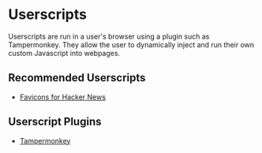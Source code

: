 # Userscripts

Userscripts are run in a user's browser using a plugin such as Tampermonkey.
They allow the user to dynamically inject and run their own custom Javascript
into webpages.

## Recommended Userscripts

- [Favicons for Hacker News](https://gist.github.com/frabert/48b12088441f6195ea9292c2a5a77e3a?permalink_comment_id=4139524#gistcomment-4139524)

## Userscript Plugins

- [Tampermonkey](https://www.tampermonkey.net/)
